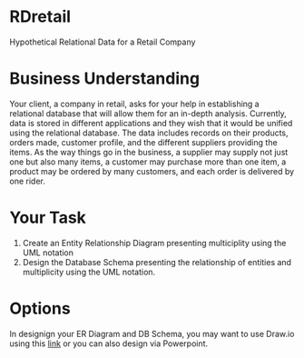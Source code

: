 # RDretail
Hypothetical Relational Data for a Retail Company

# Business Understanding
Your client, a company in retail, asks for your help in establishing a relational database that will allow them for an in-depth analysis.
Currently, data is stored in different applications and they wish that it would be unified using the relational database. The data includes
records on their products, orders made, customer profile, and the different suppliers providing the items. As the way things go in the business, 
a supplier may supply not just one but also many items, a customer may purchase more than one item, a product may be ordered by many customers, and
each order is delivered by one rider. 

# Your Task
1. Create an Entity Relationship Diagram presenting multiciplity using the UML notation
2. Design the Database Schema presenting the relationship of entities and multiplicity using the UML notation.

# Options
In designign your ER Diagram and DB Schema, you may want to use Draw.io using this [link](https://app.diagrams.net/) or
you can also design via Powerpoint.

